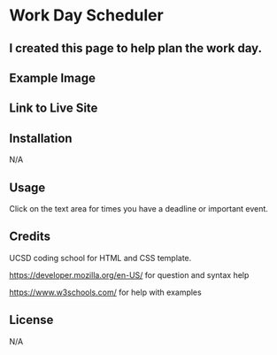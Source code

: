 # Work Day Scheduler


## I created this page to help plan the work day.

## Example Image



## Link to Live Site



## Installation

N/A

## Usage

Click on the text area for times you have a deadline or important event. 

## Credits

UCSD coding school for HTML and CSS template.

https://developer.mozilla.org/en-US/ for question and syntax help

https://www.w3schools.com/ for help with examples

## License 

N/A